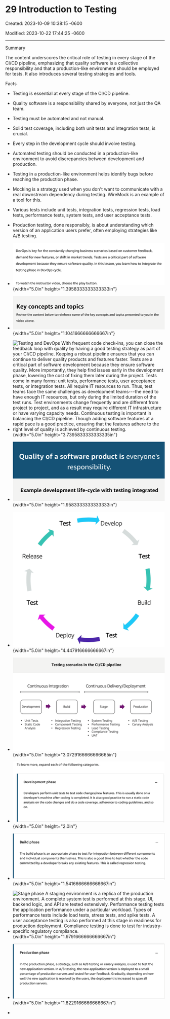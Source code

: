 # 29 Introduction to Testing

Created: 2023-10-09 10:38:15 -0600

Modified: 2023-10-22 17:44:25 -0600

---

Summary

The content underscores the critical role of testing in every stage of the CI/CD pipeline, emphasizing that quality software is a collective responsibility and that a production-like environment should be employed for tests. It also introduces several testing strategies and tools.

Facts

- Testing is essential at every stage of the CI/CD pipeline.
- Quality software is a responsibility shared by everyone, not just the QA team.
- Testing must be automated and not manual.
- Solid test coverage, including both unit tests and integration tests, is crucial.
- Every step in the development cycle should involve testing.
- Automated testing should be conducted in a production-like environment to avoid discrepancies between development and production.
- Testing in a production-like environment helps identify bugs before reaching the production phase.
- Mocking is a strategy used when you don't want to communicate with a real downstream dependency during testing. WireMock is an example of a tool for this.
- Various tests include unit tests, integration tests, regression tests, load tests, performance tests, system tests, and user acceptance tests.
- Production testing, done responsibly, is about understanding which version of an application users prefer, often employing strategies like A/B testing.
- ![DevOps is key for the constantly changing business scenarios based on customer feedback, demand for new features, or shift in market trends. Tests are a critical part of software development because they ensure software quality. In this lesson, you learn how to integrate the testing phase in DevOps cycle. To watch the instructor video, choose the play button. ](../../../media/AWS-DevOps-Module-9-29-Introduction-to-Testing-image1.png){width="5.0in" height="1.3958333333333333in"}



- ![Key concepts and topics Review the content below to reinforce some of the key concepts and topics presented to you in the video above. ](../../../media/AWS-DevOps-Module-9-29-Introduction-to-Testing-image2.png){width="5.0in" height="1.1041666666666667in"}



- ![Testing and DevOps With frequent code check-ins, you can close the feedback loop with quality by having a good testing strategy as part of your CI/CD pipeline. Keeping a robust pipeline ensures that you can continue to deliver quality products and features faster. Tests are a critical part of software development because they ensure software quality. More importantly, they help find issues early in the development phase, lowering the cost of fixing them later during the project. Tests come in many forms: unit tests, performance tests, user acceptance tests, or integration tests. All require IT resources to run. Thus, test teams face the same challenges as development teams---the need to have enough IT resources, but only during the limited duration of the test runs. Test environments change frequently and are different from project to project, and as a result may require different IT infrastructure or have varying capacity needs. Continuous testing is important in balancing the CI/CD pipeline. Though adding software features at a rapid pace is a good practice, ensuring that the features adhere to the right level of quality is achieved by continuous testing. ](../../../media/AWS-DevOps-Module-9-29-Introduction-to-Testing-image3.png){width="5.0in" height="3.7395833333333335in"}



- ![Quality of a software product is everyone's responsibility. Example development life-cycle with testing integrated ](../../../media/AWS-DevOps-Module-9-29-Introduction-to-Testing-image4.png){width="5.0in" height="1.9583333333333333in"}



- ![Test Release Test Deploy Develop Test Build Test ](../../../media/AWS-DevOps-Module-9-29-Introduction-to-Testing-image5.png){width="5.0in" height="4.447916666666667in"}



- ![Testing scenarios in the CI/CD pipeline Continuous Integration Continuous Delivery/Deployment . Unit Tests • Static Code Analysis • Integration Testing Component Testing Regression Testing System Testing Performance Testing Load Testing Compliance Testing IJAT A/B Testing Canary Analysis ](../../../media/AWS-DevOps-Module-9-29-Introduction-to-Testing-image6.png){width="5.0in" height="3.0729166666666665in"}



- ![To learn more, expand each of the following categories. Development phase Developers perform unit tests to test code changes/new features. This is usually done on a developer's machine after coding is completed. It is also good practice to run a static code analysis on the code changes and do a code coverage, adherence to coding guidelines, and so on. ](../../../media/AWS-DevOps-Module-9-29-Introduction-to-Testing-image7.png){width="5.0in" height="2.0in"}



- ![Build phase The build phase is an appropriate phase to test for integration between different components and individual components themselves. This is also a good time to test whether the code committed by a developer breaks any existing features. This is called regression testing. ](../../../media/AWS-DevOps-Module-9-29-Introduction-to-Testing-image8.png){width="5.0in" height="1.5416666666666667in"}



- ![Stage phase A staging environment is a replica of the production environment. A complete system test is performed at this stage. UI, backend logic, and API are tested extensively. Performance testing tests the application performance under a particular workload. Types of performance tests include load tests, stress tests, and spike tests. A user acceptance testing is also performed at this stage in readiness for production deployment. Compliance testing is done to test for industry-specific regulatory compliance. ](../../../media/AWS-DevOps-Module-9-29-Introduction-to-Testing-image9.png){width="5.0in" height="1.9791666666666667in"}



- ![Production phase In the production phase, a strategy, such as A/B testing or canary analysis, is used to test the new application version. In A/B testing, the new application version is deployed to a small percentage of production servers and tested for user feedback. Gradually, depending on how well the new application is received by the users, the deployment is increased to span all production servers. ](../../../media/AWS-DevOps-Module-9-29-Introduction-to-Testing-image10.png){width="5.0in" height="1.8229166666666667in"}
- 










